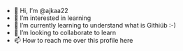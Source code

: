 - 👋 Hi, I’m @ajkaa22
- 👀 I’m interested in learning 
- 🌱 I’m currently learning to understand what is Githiúb :-)
- 💞️ I’m looking to collaborate to learn 
- 📫 How to reach me over this profile here

<!---
ajkaa22/ajkaa22 is a ✨ special ✨ repository because its `README.md` (this file) appears on your GitHub profile.
You can click the Preview link to take a look at your changes.
--->
